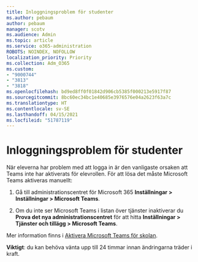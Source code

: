 ```yaml
---
title: Inloggningsproblem för studenter
ms.author: pebaum
author: pebaum
manager: scotv
ms.audience: Admin
ms.topic: article
ms.service: o365-administration
ROBOTS: NOINDEX, NOFOLLOW
localization_priority: Priority
ms.collection: Adm_O365
ms.custom:
- "9000744"
- "3813"
- "3818"
ms.openlocfilehash: bd9ed8ff0f01842d906cb5385f000213e5917f87
ms.sourcegitcommit: 8bc60ec34bc1e40685e3976576e04a2623f63a7c
ms.translationtype: HT
ms.contentlocale: sv-SE
ms.lasthandoff: 04/15/2021
ms.locfileid: "51787119"
---
```

# <a name="sign-in-issues-for-students"></a>Inloggningsproblem för studenter

När eleverna har problem med att logga in är den vanligaste orsaken att Teams inte har aktiverats för elevrollen. För att lösa det måste Microsoft Teams aktiveras manuellt:

1. Gå till administrationscentret för Microsoft 365 **Inställningar > Inställningar > Microsoft Teams**. 

2. Om du inte ser Microsoft Teams i listan över tjänster inaktiverar du **Prova det nya administrationscentret** för att hitta **Inställningar > Tjänster och tillägg > Microsoft Teams**. 

Mer information finns i [Aktivera Microsoft Teams för skolan](https://docs.microsoft.com/microsoft-365/education/intune-edu-trial/enable-microsoft-teams#enable-microsoft-teams-for-your-school-1). 

**Viktigt**: du kan behöva vänta upp till 24 timmar innan ändringarna träder i kraft.

 

